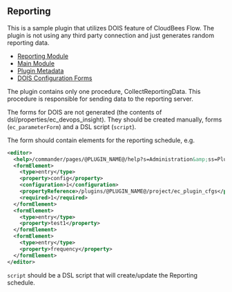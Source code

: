 ## Reporting

This is a sample plugin that utilizes DOIS feature of CloudBees Flow. The plugin is not using any third party connection and just generates random reporting data.

* [Reporting Module](dsl/properties/perl/lib/FlowPlugin/Reporting/Reporting.pm)
* [Main Module](dsl/properties/perl/lib/FlowPlugin/Reporting.pm)
* [Plugin Metadata](dsl/promote.groovy)
* [DOIS Configuration Forms](dsl/properties/ec_devops_insight/)

The plugin contains only one procedure, CollectReportingData. This procedure is responsible
for sending data to the reporting server.

The forms for DOIS are not generated (the contents of dsl/properties/ec_devops_insight). They
should be created manually, forms (`ec_parameterForm`) and a DSL script (`script`).

The form should contain elements for the reporting schedule, e.g.

```xml
<editor>
  <help>/commander/pages/@PLUGIN_NAME@/help?s=Administration&amp;ss=Plugins#CollectReportingData</help>
  <formElement>
    <type>entry</type>
    <property>config</property>
    <configuration>1</configuration>
    <propertyReference>/plugins/@PLUGIN_NAME@/project/ec_plugin_cfgs</propertyReference>
    <required>1</required>
  </formElement>
  <formElement>
    <type>entry</type>
    <property>test1</property>
  </formElement>
  <formElement>
    <type>entry</type>
    <property>frequency</property>
  </formElement>
</editor>
```

`script` should be a DSL  script that will create/update the Reporting schedule.
